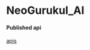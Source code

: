 # NeoGurukul_AI

#### Published api
[apis](https://documenter.getpostman.com/view/10888833/2sB2j4eqgi)
